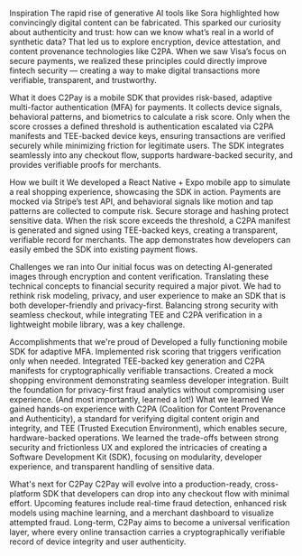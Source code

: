 Inspiration
The rapid rise of generative AI tools like Sora highlighted how convincingly digital content can be fabricated. This sparked our curiosity about authenticity and trust: how can we know what’s real in a world of synthetic data? That led us to explore encryption, device attestation, and content provenance technologies like C2PA. When we saw Visa’s focus on secure payments, we realized these principles could directly improve fintech security — creating a way to make digital transactions more verifiable, transparent, and trustworthy.

What it does
C2Pay is a mobile SDK that provides risk-based, adaptive multi-factor authentication (MFA) for payments. It collects device signals, behavioral patterns, and biometrics to calculate a risk score. Only when the score crosses a defined threshold is authentication escalated via C2PA manifests and TEE-backed device keys, ensuring transactions are verified securely while minimizing friction for legitimate users. The SDK integrates seamlessly into any checkout flow, supports hardware-backed security, and provides verifiable proofs for merchants.

How we built it
We developed a React Native + Expo mobile app to simulate a real shopping experience, showcasing the SDK in action. Payments are mocked via Stripe’s test API, and behavioral signals like motion and tap patterns are collected to compute risk. Secure storage and hashing protect sensitive data. When the risk score exceeds the threshold, a C2PA manifest is generated and signed using TEE-backed keys, creating a transparent, verifiable record for merchants. The app demonstrates how developers can easily embed the SDK into existing payment flows.

Challenges we ran into
Our initial focus was on detecting AI-generated images through encryption and content verification. Translating these technical concepts to financial security required a major pivot. We had to rethink risk modeling, privacy, and user experience to make an SDK that is both developer-friendly and privacy-first. Balancing strong security with seamless checkout, while integrating TEE and C2PA verification in a lightweight mobile library, was a key challenge.

Accomplishments that we're proud of
Developed a fully functioning mobile SDK for adaptive MFA.
Implemented risk scoring that triggers verification only when needed.
Integrated TEE-backed key generation and C2PA manifests for cryptographically verifiable transactions.
Created a mock shopping environment demonstrating seamless developer integration.
Built the foundation for privacy-first fraud analytics without compromising user experience. (And most importantly, learned a lot!)
What we learned
We gained hands-on experience with C2PA (Coalition for Content Provenance and Authenticity), a standard for verifying digital content origin and integrity, and TEE (Trusted Execution Environment), which enables secure, hardware-backed operations. We learned the trade-offs between strong security and frictionless UX and explored the intricacies of creating a Software Development Kit (SDK), focusing on modularity, developer experience, and transparent handling of sensitive data.

What's next for C2Pay
C2Pay will evolve into a production-ready, cross-platform SDK that developers can drop into any checkout flow with minimal effort. Upcoming features include real-time fraud detection, enhanced risk models using machine learning, and a merchant dashboard to visualize attempted fraud. Long-term, C2Pay aims to become a universal verification layer, where every online transaction carries a cryptographically verifiable record of device integrity and user authenticity.

